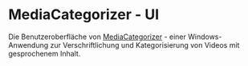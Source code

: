 MediaCategorizer - UI
=====================

Die Benutzeroberfläche von [MediaCategorizer][mc] - einer Windows-Anwendung zur Verschriftlichung und Kategorisierung von Videos mit gesprochenem Inhalt.

[mc]: http://github.com/mastersign/mediacategorizer.git
